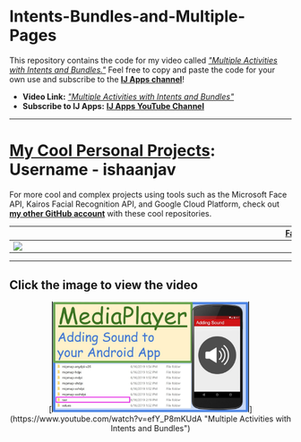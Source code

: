 # Intents-Bundles-and-Multiple-Pages
This repository contains the code for my video called [*"Multiple Activities with Intents and Bundles."*](https://www.youtube.com/watch?v=efY_P8mKUdA) Feel free to copy and paste the code for your own use and subscribe to the [**IJ Apps channel**](https://www.youtube.com/channel/UCLQUpH7SdkAXAeK6jeeF8zg)!

- **Video Link:** [*"Multiple Activities with Intents and Bundles"*](https://www.youtube.com/watch?v=efY_P8mKUdA)
- **Subscribe to IJ Apps:** [**IJ Apps YouTube Channel**](https://www.youtube.com/channel/UCLQUpH7SdkAXAeK6jeeF8zg)

-----

# [**My Cool Personal Projects**](https://github.com/ishaanjav): Username - ishaanjav

For more cool and complex projects using tools such as the Microsoft Face API, Kairos Facial Recognition API, and Google Cloud Platform, check out [**my other GitHub account**](https://github.com/ishaanjav) with these cool repositories.



| [**Facial Recognition App with Kairos API (REALLY Good!)**](https://github.com/ishaanjav/Kairos_Face_Recognition "Kairos GitHub Repository")| [Face Analyzer Android App](https://github.com/ishaanjav/Face_Analyzer "Face Analyzer Repository")  	| [**Facial Recognition App with Weka ML (FREE and really good!)**](https://github.com/ishaanjav/Weka-ML-Face-Recognition "Weka ML: Facial Recognition App Repository")    |
|---	|---	|---  |
|  [<img align = "left" src="https://github.com/ishaanjav/Kairos_Face_Recognition/blob/master/Full%20Process.gif" width = "1350">](https://github.com/ishaanjav/Kairos_Face_Recognition "Facial Recognition with Kairos Example Gif") 	| [<img align = "left" src="https://github.com/ishaanjav/Face_Analyzer/blob/master/Face%20Analyzer%20Demo.gif" width = "1200">](https://github.com/ishaanjav/Face_Analyzer "Face Analyzer Example Gif")| [<img align = "left" src="https://github.com/ishaanjav/Weka-ML-Face-Recognition/blob/master/Using%20the%20App%20Gif.gif" width = "1200">](https://github.com/ishaanjav/Weka-ML-Face-Recognition "Weka ML Facial Recognition Gif")   |

-----

## Click the image to view the video

<div align = "center">
[<img src="https://github.com/IJ-Apps/Images-and-Sounds/blob/master/Adding%20Sound%20to%20your%20App.jpg" width="70%">](https://www.youtube.com/watch?v=efY_P8mKUdA "Multiple Activities with Intents and Bundles")
   </div>
